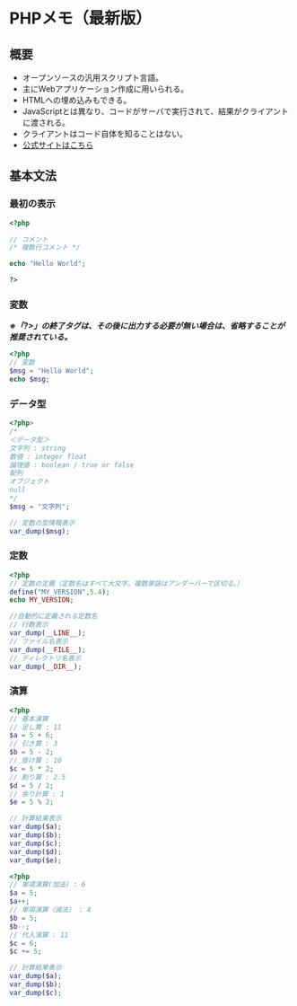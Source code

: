 # PHPメモ（最新版）
## 概要
- オープンソースの汎用スクリプト言語。
- 主にWebアプリケーション作成に用いられる。
- HTMLへの埋め込みもできる。
- JavaScriptとは異なり、コードがサーバで実行されて、結果がクライアントに渡される。
- クライアントはコード自体を知ることはない。
- [公式サイトはこちら](http://php.net/)

## 基本文法
### 最初の表示
```php
<?php

// コメント
/* 複数行コメント */

echo "Hello World"; 

?>
```
### 変数
***※「?>」の終了タグは、その後に出力する必要が無い場合は、省略することが推奨されている。***
```php
<?php
// 変数
$msg = "Hello World";
echo $msg;
```
### データ型
```php
<?php>
/*
＜データ型＞
文字列 : string
数値 : integer float
論理値 : boolean / true or false
配列
オブジェクト
null
*/
$msg = "文字列";

// 変数の型情報表示
var_dump($msg);
```
### 定数
```php
<?php
// 定数の定義（定数名はすべて大文字。複数単語はアンダーバーで区切る。）
define("MY_VERSION",5.4);
echo MY_VERSION;

//自動的に定義される定数名
// 行数表示 
var_dump(__LINE__);
// ファイル名表示
var_dump(__FILE__);
// ディレクトリ名表示
var_dump(__DIR__);
```
### 演算
```php
<?php
// 基本演算
// 足し算 : 11
$a = 5 + 6;
// 引き算 : 3
$b = 5 - 2;
// 掛け算 : 10
$c = 5 * 2;
// 割り算 : 2.5
$d = 5 / 2;
// 余り計算 : 1
$e = 5 % 2;

// 計算結果表示
var_dump($a);
var_dump($b);
var_dump($c);
var_dump($d);
var_dump($e);
```
```php
<?php
// 単項演算(加法) : 6
$a = 5;
$a++;
// 単項演算（減法） : 4
$b = 5;
$b--;
// 代入演算 : 11
$c = 6;
$c += 5;

// 計算結果表示
var_dump($a);
var_dump($b);
var_dump($c);
```